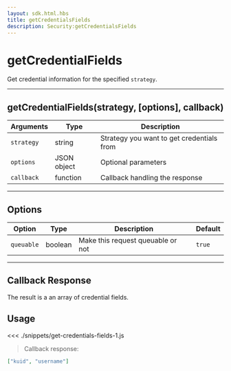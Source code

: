 ```yaml
---
layout: sdk.html.hbs
title: getCredentialsFields
description: Security:getCredentialsFields
---
```


# getCredentialFields

Get credential information for the specified `strategy`.

---

## getCredentialFields(strategy, [options], callback)

| Arguments  | Type        | Description                               |
| ---------- | ----------- | ----------------------------------------- |
| `strategy` | string      | Strategy you want to get credentials from |
| `options`  | JSON object | Optional parameters                       |
| `callback` | function    | Callback handling the response            |

---

## Options

| Option     | Type    | Description                       | Default |
| ---------- | ------- | --------------------------------- | ------- |
| `queuable` | boolean | Make this request queuable or not | `true`  |

---

## Callback Response

The result is a an array of credential fields.

## Usage

<<< ./snippets/get-credentials-fields-1.js

> Callback response:

```json
["kuid", "username"]
```
